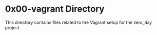 # 0x00-vagrant Directory
This directory contains files related to the Vagrant setup for the zero_day project
